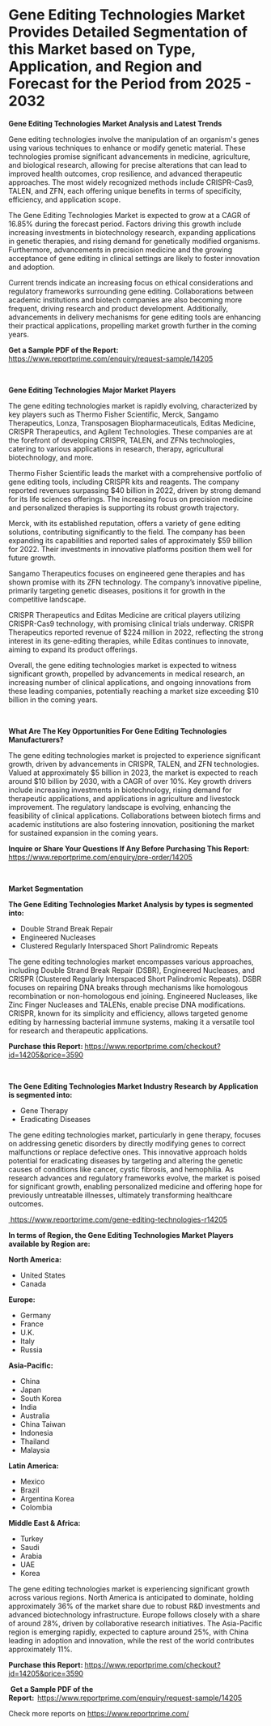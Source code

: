 <p><h1>Gene Editing Technologies Market Provides Detailed Segmentation of this Market based on Type, Application, and Region and Forecast for the Period from 2025 - 2032</h1></p><p><strong>Gene Editing Technologies Market Analysis and Latest Trends</strong></p>
<p><p>Gene editing technologies involve the manipulation of an organism's genes using various techniques to enhance or modify genetic material. These technologies promise significant advancements in medicine, agriculture, and biological research, allowing for precise alterations that can lead to improved health outcomes, crop resilience, and advanced therapeutic approaches. The most widely recognized methods include CRISPR-Cas9, TALEN, and ZFN, each offering unique benefits in terms of specificity, efficiency, and application scope.</p><p>The Gene Editing Technologies Market is expected to grow at a CAGR of 16.85% during the forecast period. Factors driving this growth include increasing investments in biotechnology research, expanding applications in genetic therapies, and rising demand for genetically modified organisms. Furthermore, advancements in precision medicine and the growing acceptance of gene editing in clinical settings are likely to foster innovation and adoption.</p><p>Current trends indicate an increasing focus on ethical considerations and regulatory frameworks surrounding gene editing. Collaborations between academic institutions and biotech companies are also becoming more frequent, driving research and product development. Additionally, advancements in delivery mechanisms for gene editing tools are enhancing their practical applications, propelling market growth further in the coming years.</p></p>
<p><strong>Get a Sample PDF of the Report:&nbsp;</strong> <a href="https://www.reportprime.com/enquiry/request-sample/14205?utm_campaign=2819&utm_medium=2&utm_source=Github&utm_content=ia&utm_term=20032025&utm_id=gene-editing-technologies">https://www.reportprime.com/enquiry/request-sample/14205</a></p>
<p>&nbsp;</p>
<p><strong>Gene Editing Technologies Major Market Players</strong></p>
<p><p>The gene editing technologies market is rapidly evolving, characterized by key players such as Thermo Fisher Scientific, Merck, Sangamo Therapeutics, Lonza, Transposagen Biopharmaceuticals, Editas Medicine, CRISPR Therapeutics, and Agilent Technologies. These companies are at the forefront of developing CRISPR, TALEN, and ZFNs technologies, catering to various applications in research, therapy, agricultural biotechnology, and more.</p><p>Thermo Fisher Scientific leads the market with a comprehensive portfolio of gene editing tools, including CRISPR kits and reagents. The company reported revenues surpassing $40 billion in 2022, driven by strong demand for its life sciences offerings. The increasing focus on precision medicine and personalized therapies is supporting its robust growth trajectory.</p><p>Merck, with its established reputation, offers a variety of gene editing solutions, contributing significantly to the field. The company has been expanding its capabilities and reported sales of approximately $59 billion for 2022. Their investments in innovative platforms position them well for future growth.</p><p>Sangamo Therapeutics focuses on engineered gene therapies and has shown promise with its ZFN technology. The company’s innovative pipeline, primarily targeting genetic diseases, positions it for growth in the competitive landscape.</p><p>CRISPR Therapeutics and Editas Medicine are critical players utilizing CRISPR-Cas9 technology, with promising clinical trials underway. CRISPR Therapeutics reported revenue of $224 million in 2022, reflecting the strong interest in its gene-editing therapies, while Editas continues to innovate, aiming to expand its product offerings.</p><p>Overall, the gene editing technologies market is expected to witness significant growth, propelled by advancements in medical research, an increasing number of clinical applications, and ongoing innovations from these leading companies, potentially reaching a market size exceeding $10 billion in the coming years.</p></p>
<p>&nbsp;</p>
<p><strong>What Are The Key Opportunities For Gene Editing Technologies Manufacturers?</strong></p>
<p><p>The gene editing technologies market is projected to experience significant growth, driven by advancements in CRISPR, TALEN, and ZFN technologies. Valued at approximately $5 billion in 2023, the market is expected to reach around $10 billion by 2030, with a CAGR of over 10%. Key growth drivers include increasing investments in biotechnology, rising demand for therapeutic applications, and applications in agriculture and livestock improvement. The regulatory landscape is evolving, enhancing the feasibility of clinical applications. Collaborations between biotech firms and academic institutions are also fostering innovation, positioning the market for sustained expansion in the coming years.</p></p>
<p><strong>Inquire or Share Your Questions If Any Before Purchasing This Report:</strong> <a href="https://www.reportprime.com/enquiry/pre-order/14205?utm_campaign=2819&utm_medium=2&utm_source=Github&utm_content=ia&utm_term=20032025&utm_id=gene-editing-technologies">https://www.reportprime.com/enquiry/pre-order/14205</a></p>
<p>&nbsp;</p>
<p><strong>Market Segmentation</strong></p>
<p><strong>The Gene Editing Technologies Market Analysis by types is segmented into:</strong></p>
<p><ul><li>Double Strand Break Repair</li><li>Engineered Nucleases</li><li>Clustered Regularly Interspaced Short Palindromic Repeats</li></ul></p>
<p><p>The gene editing technologies market encompasses various approaches, including Double Strand Break Repair (DSBR), Engineered Nucleases, and CRISPR (Clustered Regularly Interspaced Short Palindromic Repeats). DSBR focuses on repairing DNA breaks through mechanisms like homologous recombination or non-homologous end joining. Engineered Nucleases, like Zinc Finger Nucleases and TALENs, enable precise DNA modifications. CRISPR, known for its simplicity and efficiency, allows targeted genome editing by harnessing bacterial immune systems, making it a versatile tool for research and therapeutic applications.</p></p>
<p><strong>Purchase this Report:&nbsp;</strong><a href="https://www.reportprime.com/checkout?id=14205&price=3590&utm_campaign=2819&utm_medium=2&utm_source=Github&utm_content=ia&utm_term=20032025&utm_id=gene-editing-technologies">https://www.reportprime.com/checkout?id=14205&price=3590</a></p>
<p>&nbsp;</p>
<p><strong>The Gene Editing Technologies Market Industry Research by Application is segmented into:</strong></p>
<p><ul><li>Gene Therapy</li><li>Eradicating Diseases</li></ul></p>
<p><p>The gene editing technologies market, particularly in gene therapy, focuses on addressing genetic disorders by directly modifying genes to correct malfunctions or replace defective ones. This innovative approach holds potential for eradicating diseases by targeting and altering the genetic causes of conditions like cancer, cystic fibrosis, and hemophilia. As research advances and regulatory frameworks evolve, the market is poised for significant growth, enabling personalized medicine and offering hope for previously untreatable illnesses, ultimately transforming healthcare outcomes.</p></p>
<p><a href="https://www.reportprime.com/gene-editing-technologies-r14205?utm_campaign=2819&utm_medium=2&utm_source=Github&utm_content=ia&utm_term=20032025&utm_id=gene-editing-technologies">&nbsp;https://www.reportprime.com/gene-editing-technologies-r14205</a></p>
<p><strong>In terms of Region, the Gene Editing Technologies Market Players available by Region are:</strong></p>
<p>
    <p> <strong> North America: </strong>
        <ul>
            <li>United States</li>
            <li>Canada</li>
        </ul>
        </p> 
    <p> <strong> Europe: </strong>
        <ul>
            <li>Germany</li>
            <li>France</li>
            <li>U.K.</li>
            <li>Italy</li>
            <li>Russia</li>
        </ul>
        </p> 
    <p> <strong> Asia-Pacific: </strong>
        <ul>
            <li>China</li>
            <li>Japan</li>
            <li>South Korea</li>
            <li>India</li>
            <li>Australia</li>
            <li>China Taiwan</li>
            <li>Indonesia</li>
            <li>Thailand</li>
            <li>Malaysia</li>
        </ul>
        </p> 
    <p> <strong> Latin America: </strong>
        <ul>
            <li>Mexico</li>
            <li>Brazil</li>
            <li>Argentina Korea</li>
            <li>Colombia</li>
        </ul>
        </p> 
    <p> <strong> Middle East & Africa: </strong>
        <ul>
            <li>Turkey</li>
            <li>Saudi</li>
            <li>Arabia</li>
            <li>UAE</li>
            <li>Korea</li>
        </ul>
    </p>
    </p>
<p><p>The gene editing technologies market is experiencing significant growth across various regions. North America is anticipated to dominate, holding approximately 36% of the market share due to robust R&D investments and advanced biotechnology infrastructure. Europe follows closely with a share of around 28%, driven by collaborative research initiatives. The Asia-Pacific region is emerging rapidly, expected to capture around 25%, with China leading in adoption and innovation, while the rest of the world contributes approximately 11%.</p></p>
<p><strong>Purchase this Report: </strong><a href="https://www.reportprime.com/checkout?id=14205&price=3590&utm_campaign=2819&utm_medium=2&utm_source=Github&utm_content=ia&utm_term=20032025&utm_id=gene-editing-technologies">https://www.reportprime.com/checkout?id=14205&price=3590</a></p>
<p>&nbsp;<strong>Get a Sample PDF of the Report:&nbsp;&nbsp;</strong><a href="https://www.reportprime.com/enquiry/request-sample/14205?utm_campaign=2819&utm_medium=2&utm_source=Github&utm_content=ia&utm_term=20032025&utm_id=gene-editing-technologies">https://www.reportprime.com/enquiry/request-sample/14205</a></p>
<p><strong></strong></p>
<p>Check more reports on <a href="https://www.reportprime.com/?utm_campaign=2819&utm_medium=2&utm_source=Github&utm_content=ia&utm_term=20032025&utm_id=gene-editing-technologies">https://www.reportprime.com/</a></p>